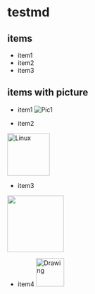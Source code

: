 # testmd

## items

* item1
* item2
* item3

## items with picture

* item1
![Pic1](https://www.linux.org/styles/uix/uix/logo.png?raw=true)


* item2
<img src="https://user-images.githubusercontent.com/1629853/32491094-b39abb34-c3b5-11e7-897a-1bb60ea8abcf.png" alt="Linux" height="96" />


* item3
<img src="https://user-images.githubusercontent.com/642120/32525254-d600206a-c423-11e7-8e14-81d16ae5021b.png" height="128" />


* item4  <img src="https://user-images.githubusercontent.com/642120/32525254-d600206a-c423-11e7-8e14-81d16ae5021b.png" alt="Drawing" height="64" />

